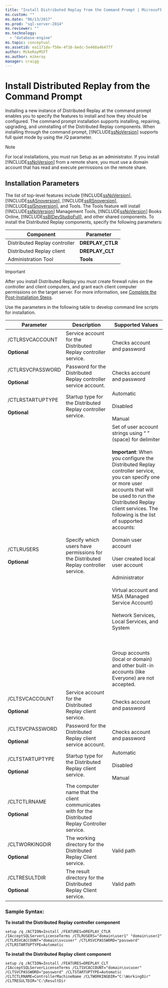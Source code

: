 ```yaml
---
title: "Install Distributed Replay from the Command Prompt | Microsoft Docs"
ms.custom: ""
ms.date: "06/13/2017"
ms.prod: "sql-server-2014"
ms.reviewer: ""
ms.technology: 
  - "database-engine"
ms.topic: conceptual
ms.assetid: ea1171da-f50e-4f16-bedc-5e468a46477f
author: MikeRayMSFT
ms.author: mikeray
manager: craigg
---
```

# Install Distributed Replay from the Command Prompt
  Installing a new instance of Distributed Replay at the command prompt enables you to specify the features to install and how they should be configured. The command prompt installation supports installing, repairing, upgrading, and uninstalling of the Distributed Replay components. When installing through the command prompt, [!INCLUDE[ssNoVersion](../../includes/ssnoversion-md.md)] supports full quiet mode by using the /Q parameter.  
  
> [!NOTE]  
>  For local installations, you must run Setup as an administrator. If you install [!INCLUDE[ssNoVersion](../../includes/ssnoversion-md.md)] from a remote share, you must use a domain account that has read and execute permissions on the remote share.  
  
## Installation Parameters  
 The list of top-level features include [!INCLUDE[ssNoVersion](../../includes/ssnoversion-md.md)], [!INCLUDE[ssASnoversion](../../includes/ssasnoversion-md.md)], [!INCLUDE[ssRSnoversion](../../includes/ssrsnoversion-md.md)], [!INCLUDE[ssISnoversion](../../includes/ssisnoversion-md.md)], and Tools. The Tools feature will install [!INCLUDE[ssNoVersion](../../includes/ssnoversion-md.md)] Management Tools, [!INCLUDE[ssNoVersion](../../includes/ssnoversion-md.md)] Books Online, [!INCLUDE[ssBIDevStudioFull](../../includes/ssbidevstudiofull-md.md)], and other shared components. To install the Distributed Replay components, specify the following parameters:  
  
|Component|Parameter|  
|---------------|---------------|  
|Distributed Replay controller|**DREPLAY_CTLR**|  
|Distributed Replay client|**DREPLAY_CLT**|  
|Administration Tool|**Tools**|  
  
> [!IMPORTANT]  
>  After you install Distributed Replay you must create firewall rules on the controller and client computers, and grant each client computer permissions on the target server. For more information, see [Complete the Post-Installation Steps](complete-the-post-installation-steps.md).  
  
 Use the parameters in the following table to develop command line scripts for installation.  
  
|Parameter|Description|Supported Values|  
|---------------|-----------------|----------------------|  
|/CTLRSVCACCOUNT<br /><br /> **Optional**|Service account for the Distributed Replay controller service.|Checks account and password|  
|/CTLRSVCPASSWORD<br /><br /> **Optional**|Password for the Distributed Replay controller service account.|Checks account and password|  
|/CTLRSTARTUPTYPE<br /><br /> **Optional**|Startup type for the Distributed Replay controller service.|Automatic<br /><br /> Disabled<br /><br /> Manual|  
|/CTLRUSERS<br /><br /> **Optional**|Specify which users have permissions for the Distributed Replay controller service.|Set of user account strings using “ ” (space) for delimiter<br /><br /> **Important**: When you configure the Distributed Replay controller service, you can specify one or more user accounts that will be used to run the Distributed Replay client services. The following is the list of supported accounts:<br /><br /> Domain user account<br /><br /> User created local user account<br /><br /> Administrator<br /><br /> Virtual account and MSA (Managed Service Account)<br /><br /> Network Services, Local Services, and System<br /><br /> <br /><br /> Group accounts (local or domain) and other built-in accounts (like Everyone) are not accepted.|  
|/CLTSVCACCOUNT<br /><br /> **Optional**|Service account for the Distributed Replay client service.|Checks account and password|  
|/CLTSVCPASSWORD<br /><br /> **Optional**|Password for the Distributed Replay client service account.|Checks account and password|  
|/CLTSTARTUPTYPE<br /><br /> **Optional**|Startup type for the Distributed Replay client service.|Automatic<br /><br /> Disabled<br /><br /> Manual|  
|/CLTCTLRNAME<br /><br /> **Optional**|The computer name that the client communicates with for the Distributed Replay Controller service.||  
|/CLTWORKINGDIR<br /><br /> **Optional**|The working directory for the Distributed Replay Client service.|Valid path|  
|/CLTRESULTDIR<br /><br /> **Optional**|The result directory for the Distributed Replay Client service.|Valid path|  
  
### Sample Syntax:  
 **To install the Distributed Replay controller component**  
  
```  
setup /q /ACTION=Install /FEATURES=DREPLAY_CTLR /IAcceptSQLServerLicenseTerms /CTLRUSERS="domain\user1" "domain\user2" /CTLRSVCACCOUNT="domain\svcuser" /CTLRSVCPASSWORD="password" /CTLRSTARTUPTYPE=Automatic  
```  
  
 **To install the Distributed Replay client component**  
  
```  
setup /q /ACTION=Install /FEATURES=DREPLAY_CLT /IAcceptSQLServerLicenseTerms /CLTSVCACCOUNT="domain\svcuser" /CLTSVCPASSWORD="password" /CLTSTARTUPTYPE=Automatic /CLTCTLRNAME=ControllerMachineName /CLTWORKINGDIR="C:\WorkingDir" /CLTRESULTDIR="C:\ResultDir  
```  
  
  
